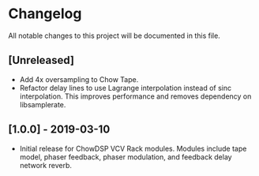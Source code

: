 # Changelog
All notable changes to this project will be documented in
this file.

## [Unreleased]
- Add 4x oversampling to Chow Tape.
- Refactor delay lines to use Lagrange interpolation instead of sinc
  interpolation. This improves performance and removes dependency on
  libsamplerate.

## [1.0.0] - 2019-03-10
- Initial release for ChowDSP VCV Rack modules. Modules include
  tape model, phaser feedback, phaser modulation, and feedback
  delay network reverb.